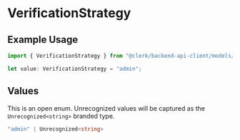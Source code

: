 # VerificationStrategy

## Example Usage

```typescript
import { VerificationStrategy } from "@clerk/backend-api-client/models/components";

let value: VerificationStrategy = "admin";
```

## Values

This is an open enum. Unrecognized values will be captured as the `Unrecognized<string>` branded type.

```typescript
"admin" | Unrecognized<string>
```